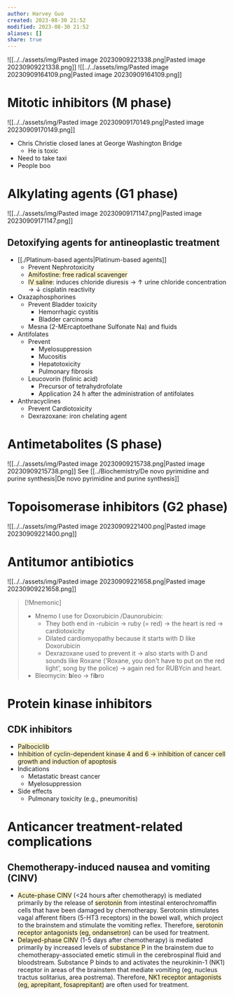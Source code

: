 ```yaml
---
author: Harvey Guo
created: 2023-08-30 21:52
modified: 2023-08-30 21:52
aliases: []
share: true
---
```

![[../../assets/img/Pasted image 20230909221338.png|Pasted image 20230909221338.png]]
![[../../assets/img/Pasted image 20230909164109.png|Pasted image 20230909164109.png]]
# Mitotic inhibitors (M phase)
![[../../assets/img/Pasted image 20230909170149.png|Pasted image 20230909170149.png]]
- Chris Christie closed lanes at George Washington Bridge
	- He is toxic
- Need to take taxi
- People boo
# Alkylating agents (G1 phase)
![[../../assets/img/Pasted image 20230909171147.png|Pasted image 20230909171147.png]]
## Detoxifying agents for antineoplastic treatment
- [[./Platinum-based agents|Platinum-based agents]]
	- Prevent Nephrotoxicity
	- <span style="background:rgba(240, 200, 0, 0.2)">Amifostine: free radical scavenger</span>
	- <span style="background:rgba(240, 200, 0, 0.2)">IV saline</span>: induces chloride diuresis → ↑ urine chloride concentration → ↓ cisplatin reactivity
- Oxazaphosphorines
	- Prevent Bladder toxicity
		- Hemorrhagic cystitis
		- Bladder carcinoma
	- Mesna (2-MErcaptoethane Sulfonate Na) and fluids
- Antifolates
	- Prevent
		- Myelosuppression
		- Mucositis
		- Hepatotoxicity
		- Pulmonary fibrosis
	- Leucovorin (folinic acid)
		- Precursor of tetrahydrofolate
		- Application 24 h after the administration of antifolates
- Anthracyclines
	- Prevent Cardiotoxicity
	- Dexrazoxane: iron chelating agent
# Antimetabolites (S phase)
![[../../assets/img/Pasted image 20230909215738.png|Pasted image 20230909215738.png]]
See [[../Biochemistry/De novo pyrimidine and purine synthesis|De novo pyrimidine and purine synthesis]]
# Topoisomerase inhibitors (G2 phase)
![[../../assets/img/Pasted image 20230909221400.png|Pasted image 20230909221400.png]]
# Antitumor antibiotics
![[../../assets/img/Pasted image 20230909221658.png|Pasted image 20230909221658.png]]
>[!Mnemonic] 
>- Mnemo I use for Doxorubicin /Daunorubicin:
> 	- They both end in -rubicin -> ruby (= red) -> the heart is red -> cardiotoxicity
> 	- Dilated cardiomyopathy because it starts with D like Doxorubicin
> 	- Dexrazoxane used to prevent it -> also starts with D and sounds like Roxane ('Roxane, you don't have to put on the red light', song by the police) -> again red for RUBYcin and heart.
> - Bleomycin: **b**leo -> fi**b**ro
# Protein kinase inhibitors
## CDK inhibitors
- <span style="background:rgba(240, 200, 0, 0.2)">Palbociclib</span>
- <span style="background:rgba(240, 200, 0, 0.2)">Inhibition of cyclin-dependent kinase 4 and 6 → inhibition of cancer cell growth and induction of apoptosis</span>
- Indications
	- Metastatic breast cancer
	- Myelosuppression
- Side effects
	- Pulmonary toxicity (e.g., pneumonitis)

# Anticancer treatment-related complications
## Chemotherapy-induced nausea and vomiting (CINV)
- <span style="background:rgba(240, 200, 0, 0.2)">Acute-phase CINV</span> (<24 hours after chemotherapy) is mediated primarily by the release of <span style="background:rgba(240, 200, 0, 0.2)">serotonin</span> from intestinal enterochromaffin cells that have been damaged by chemotherapy.  Serotonin stimulates vagal afferent fibers (5-HT3 receptors) in the bowel wall, which project to the brainstem and stimulate the vomiting reflex.  Therefore, <span style="background:rgba(240, 200, 0, 0.2)">serotonin receptor antagonists (eg, ondansetron)</span> can be used for treatment.
- <span style="background:rgba(240, 200, 0, 0.2)">Delayed-phase CINV</span> (1-5 days after chemotherapy) is mediated primarily by increased levels of <span style="background:rgba(240, 200, 0, 0.2)">substance P</span> in the brainstem due to chemotherapy-associated emetic stimuli in the cerebrospinal fluid and bloodstream.  Substance P binds to and activates the neurokinin-1 (NK1) receptor in areas of the brainstem that mediate vomiting (eg, nucleus tractus solitarius, area postrema).  Therefore, <span style="background:rgba(240, 200, 0, 0.2)">NK1 receptor antagonists (eg, aprepitant, fosaprepitant)</span> are often used for treatment.